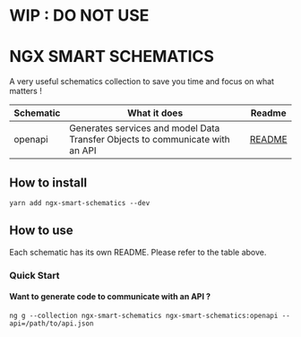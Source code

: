 # WIP : DO NOT USE

# NGX SMART SCHEMATICS

A very useful schematics collection to save you time and focus on what matters !

| Schematic | What it does | Readme |
| ------ | ------ | ----- |
| openapi | Generates services and model Data Transfer Objects to communicate with an API | [README](./src/openapi/README.md) |

## How to install
`yarn add ngx-smart-schematics --dev`

## How to use

Each schematic has its own README. Please refer to the table above.

### Quick Start

#### Want to generate code to communicate with an API ?

`ng g --collection ngx-smart-schematics ngx-smart-schematics:openapi --api=/path/to/api.json`
